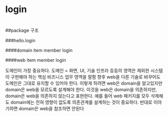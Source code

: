 # login
#
##package 구조

###hello.login

####domain
item
member
login

####web
item
member
login

도메인이 가장 중요하다.
도메인 = 화면, UI, 기술 인프라 등등의 영역은 제외한 시스템이 구현해야 하는 핵심 비즈니스 업무 영역을
말함
향후 web을 다른 기술로 바꾸어도 도메인은 그대로 유지할 수 있어야 한다.
이렇게 하려면 web은 domain을 알고있지만 domain은 web을 모르도록 설계해야 한다. 이것을 web은
domain을 의존하지만, domain은 web을 의존하지 않는다고 표현한다. 예를 들어 web 패키지를 모두
삭제해도 domain에는 전혀 영향이 없도록 의존관계를 설계하는 것이 중요하다. 반대로 이야기하면
domain은 web을 참조하면 안된다
